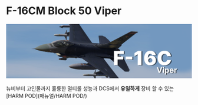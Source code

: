 # F-16CM Block 50 Viper
![](https://github.com/dcs-c/dcs-c.github.io/blob/main/docs/%EB%A7%A4%EB%89%B4%EC%96%BC/f16/images/F16_amraam2.png?raw=true)


뉴비부터 고인물까지 휼륭한 멀티롤 성능과 DCS에서 **유일하게** 장비 할 수 있는 [HARM POD](매뉴얼/HARM POD/) 

